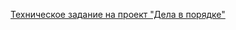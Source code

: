 [Техническое задание на проект "Дела в порядке"](https://drive.google.com/open?id=0B6PLNhBf3cejOEFYUlBTOHhTcUk)